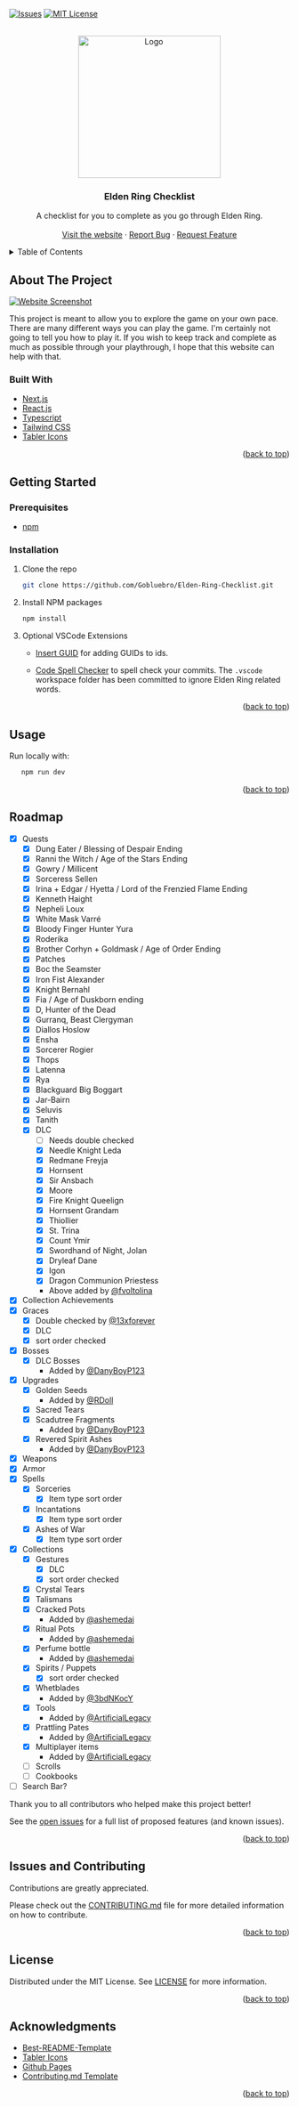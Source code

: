 <div id="top"></div>
<!--
*** Thanks for checking out the Best-README-Template. If you have a suggestion
*** that would make this better, please fork the repo and create a pull request
*** or simply open an issue with the tag "enhancement".
*** Don't forget to give the project a star!
*** Thanks again! Now go create something AMAZING! :D
-->

<!-- PROJECT SHIELDS -->
<!--
*** I'm using markdown "reference style" links for readability.
*** Reference links are enclosed in brackets [ ] instead of parentheses ( ).
*** See the bottom of this document for the declaration of the reference variables
*** for contributors-url, forks-url, etc. This is an optional, concise syntax you may use.
*** https://www.markdownguide.org/basic-syntax/#reference-style-links
-->

[![Issues][issues-shield]][issues-url]
[![MIT License][license-shield]][license-url]

<!-- PROJECT LOGO -->
<br />
<div align="center">
  <a href="https://gobluebro.github.io/Elden-Ring-Checklist/">
    <img src="public/android-chrome-256x256.png" alt="Logo" width="256" height="256">
  </a>

<h3 align="center">Elden Ring Checklist</h3>

  <p align="center">
    A checklist for you to complete as you go through Elden Ring. 
    <br />
    <br />
    <a href="https://gobluebro.github.io/Elden-Ring-Checklist/">Visit the website</a>
    ·
    <a href="https://github.com/Gobluebro/Elden-Ring-Checklist/issues">Report Bug</a>
    ·
    <a href="https://github.com/Gobluebro/Elden-Ring-Checklist/issues">Request Feature</a>
  </p>
</div>

<!-- TABLE OF CONTENTS -->
<details>
  <summary>Table of Contents</summary>
  <ol>
    <li>
      <a href="#about-the-project">About The Project</a>
      <ul>
        <li><a href="#built-with">Built With</a></li>
      </ul>
    </li>
    <li>
      <a href="#getting-started">Getting Started</a>
      <ul>
        <li><a href="#prerequisites">Prerequisites</a></li>
        <li><a href="#installation">Installation</a></li>
      </ul>
    </li>
    <li><a href="#usage">Usage</a></li>
    <li><a href="#roadmap">Roadmap</a></li>
    <li><a href="#contributing">Contributing</a></li>
    <li><a href="#license">License</a></li>
    <li><a href="#contact">Contact</a></li>
    <li><a href="#acknowledgments">Acknowledgments</a></li>
  </ol>
</details>

<!-- ABOUT THE PROJECT -->

## About The Project

<a href="https://gobluebro.github.io/Elden-Ring-Checklist/">
  <img src="https://raw.githubusercontent.com/Gobluebro/Elden-Ring-Checklist/main/public/README/2023-04-22%2002_26_29-Elden%20Ring%20Checklist.png" alt="Website Screenshot" title="Website Screenshot">
</a>

This project is meant to allow you to explore the game on your own pace. There are many different ways you can play the game. I'm certainly not going to tell you how to play it. If you wish to keep track and complete as much as possible through your playthrough, I hope that this website can help with that.

### Built With

- [Next.js](https://nextjs.org/)
- [React.js](https://reactjs.org/)
- [Typescript](https://www.typescriptlang.org/)
- [Tailwind CSS](https://tailwindcss.com/)
- [Tabler Icons](https://github.com/tabler/tabler-icons)

<p align="right">(<a href="#top">back to top</a>)</p>

<!-- GETTING STARTED -->

## Getting Started

### Prerequisites

- [npm](https://nodejs.org/en/download/package-manager/)

### Installation

1. Clone the repo
   ```sh
   git clone https://github.com/Gobluebro/Elden-Ring-Checklist.git
   ```
2. Install NPM packages
   ```sh
   npm install
   ```
3. Optional VSCode Extensions

   - [Insert GUID](https://marketplace.visualstudio.com/items?itemName=heaths.vscode-guid) for adding GUIDs to ids.

   - [Code Spell Checker](https://marketplace.visualstudio.com/items?itemName=streetsidesoftware.code-spell-checker) to spell check your commits. The `.vscode` workspace folder has been committed to ignore Elden Ring related words.

<p align="right">(<a href="#top">back to top</a>)</p>

<!-- USAGE EXAMPLES -->

## Usage

Run locally with:

```sh
   npm run dev
```

<p align="right">(<a href="#top">back to top</a>)</p>

<!-- ROADMAP -->

## Roadmap

- [x] Quests
  - [x] Dung Eater / Blessing of Despair Ending
  - [x] Ranni the Witch / Age of the Stars Ending
  - [x] Gowry / Millicent
  - [x] Sorceress Sellen
  - [x] Irina + Edgar / Hyetta / Lord of the Frenzied Flame Ending
  - [x] Kenneth Haight
  - [x] Nepheli Loux
  - [x] White Mask Varré
  - [x] Bloody Finger Hunter Yura
  - [x] Roderika
  - [x] Brother Corhyn + Goldmask / Age of Order Ending
  - [x] Patches
  - [x] Boc the Seamster
  - [x] Iron Fist Alexander
  - [x] Knight Bernahl
  - [x] Fia / Age of Duskborn ending
  - [x] D, Hunter of the Dead
  - [x] Gurranq, Beast Clergyman
  - [x] Diallos Hoslow
  - [x] Ensha
  - [x] Sorcerer Rogier
  - [x] Thops
  - [x] Latenna
  - [x] Rya
  - [x] Blackguard Big Boggart
  - [x] Jar-Bairn
  - [x] Seluvis
  - [x] Tanith
  - [x] DLC
    - [ ] Needs double checked
    - [x] Needle Knight Leda
    - [x] Redmane Freyja
    - [x] Hornsent
    - [x] Sir Ansbach
    - [x] Moore
    - [x] Fire Knight Queelign
    - [x] Hornsent Grandam
    - [x] Thiollier
    - [x] St. Trina
    - [x] Count Ymir
    - [x] Swordhand of Night, Jolan
    - [x] Dryleaf Dane
    - [x] Igon
    - [x] Dragon Communion Priestess
    - Above added by [@fvoltolina](https://github.com/fvoltolina)
- [x] Collection Achievements
- [x] Graces
  <!-- cspell:disable-next-line -->
  - [x] Double checked by [@13xforever](https://github.com/13xforever)
  - [x] DLC
  - [x] sort order checked
- [x] Bosses
  - [x] DLC Bosses
    <!-- cspell:disable-next-line -->
    - Added by [@DanyBoyP123](https://github.com/DanyBoyP123)
- [x] Upgrades
  - [x] Golden Seeds
    - Added by [@RDoll](https://github.com/RDoll-Repo)
  - [x] Sacred Tears
  - [x] Scadutree Fragments
    <!-- cspell:disable-next-line -->
    - Added by [@DanyBoyP123](https://github.com/DanyBoyP123)
  - [x] Revered Spirit Ashes
    <!-- cspell:disable-next-line -->
    - Added by [@DanyBoyP123](https://github.com/DanyBoyP123)
- [x] Weapons
- [x] Armor
- [x] Spells
  - [x] Sorceries
    - [x] Item type sort order
  - [x] Incantations
    - [x] Item type sort order
  - [x] Ashes of War
    - [x] Item type sort order
- [x] Collections
  - [x] Gestures
    - [x] DLC
    - [x] sort order checked
  - [x] Crystal Tears
  - [x] Talismans
  - [x] Cracked Pots
    <!-- cspell:disable-next-line -->
    - Added by [@ashemedai](https://github.com/ashemedai)
  - [x] Ritual Pots
    <!-- cspell:disable-next-line -->
    - Added by [@ashemedai](https://github.com/ashemedai)
  - [x] Perfume bottle
    <!-- cspell:disable-next-line -->
    - Added by [@ashemedai](https://github.com/ashemedai)
  - [x] Spirits / Puppets
    - [x] sort order checked
  - [x] Whetblades
    - Added by [@3bdNKocY](https://github.com/3bdNKocY)
  - [x] Tools
    - Added by [@ArtificialLegacy](https://github.com/ArtificialLegacy)
  - [x] Prattling Pates
    - Added by [@ArtificialLegacy](https://github.com/ArtificialLegacy)
  - [x] Multiplayer items
    - Added by [@ArtificialLegacy](https://github.com/ArtificialLegacy)
  - [ ] Scrolls
  - [ ] Cookbooks
- [ ] Search Bar?

Thank you to all contributors who helped make this project better!

See the [open issues](https://github.com/Gobluebro/Elden-Ring-Checklist/issues) for a full list of proposed features (and known issues).

<p align="right">(<a href="#top">back to top</a>)</p>

<!-- CONTRIBUTING -->

## Issues and Contributing

Contributions are greatly appreciated.

Please check out the [CONTRIBUTING.md](https://github.com/Gobluebro/Elden-Ring-Checklist/blob/main/CONTRIBUTING.md) file for more detailed information on how to contribute.

<p align="right">(<a href="#top">back to top</a>)</p>

<!-- LICENSE -->

## License

Distributed under the MIT License. See [LICENSE](https://github.com/Gobluebro/Elden-Ring-Checklist/blob/main/LICENSE) for more information.

<p align="right">(<a href="#top">back to top</a>)</p>

<!-- ACKNOWLEDGMENTS -->

## Acknowledgments

- [Best-README-Template](https://github.com/othneildrew/Best-README-Template)
- [Tabler Icons](https://github.com/tabler/tabler-icons)
- [Github Pages](https://pages.github.com/)
- [Contributing.md Template](https://github.com/necolas/issue-guidelines)

<p align="right">(<a href="#top">back to top</a>)</p>

<!-- MARKDOWN LINKS & IMAGES -->
<!-- https://www.markdownguide.org/basic-syntax/#reference-style-links -->

[issues-shield]: https://img.shields.io/github/issues/Gobluebro/Elden-Ring-Checklist.svg?style=for-the-badge
[issues-url]: https://github.com/Gobluebro/Elden-Ring-Checklist/issues
[license-shield]: https://img.shields.io/github/license/Gobluebro/Elden-Ring-Checklist.svg?style=for-the-badge
[license-url]: https://github.com/Gobluebro/Elden-Ring-Checklist/blob/main/LICENSE
